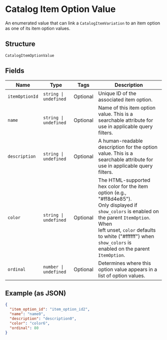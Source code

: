 
# Catalog Item Option Value

An enumerated value that can link a
`CatalogItemVariation` to an item option as one of
its item option values.

## Structure

`CatalogItemOptionValue`

## Fields

| Name | Type | Tags | Description |
|  --- | --- | --- | --- |
| `itemOptionId` | `string \| undefined` | Optional | Unique ID of the associated item option. |
| `name` | `string \| undefined` | Optional | Name of this item option value. This is a searchable attribute for use in applicable query filters. |
| `description` | `string \| undefined` | Optional | A human-readable description for the option value. This is a searchable attribute for use in applicable query filters. |
| `color` | `string \| undefined` | Optional | The HTML-supported hex color for the item option (e.g., "#ff8d4e85").<br>Only displayed if `show_colors` is enabled on the parent `ItemOption`. When<br>left unset, `color` defaults to white ("#ffffff") when `show_colors` is<br>enabled on the parent `ItemOption`. |
| `ordinal` | `number \| undefined` | Optional | Determines where this option value appears in a list of option values. |

## Example (as JSON)

```json
{
  "item_option_id": "item_option_id2",
  "name": "name0",
  "description": "description0",
  "color": "color6",
  "ordinal": 80
}
```

